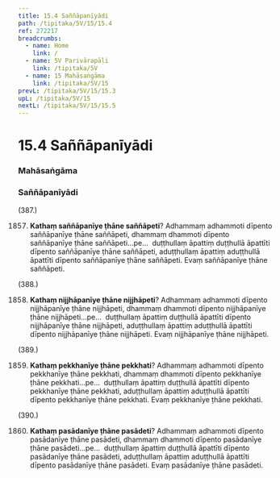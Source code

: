 ```yaml
---
title: 15.4 Saññāpanīyādi
path: /tipitaka/5V/15/15.4
ref: 272217
breadcrumbs:
  - name: Home
    link: /
  - name: 5V Parivārapāḷi
    link: /tipitaka/5V
  - name: 15 Mahāsaṅgāma
    link: /tipitaka/5V/15
prevL: /tipitaka/5V/15/15.3
upL: /tipitaka/5V/15
nextL: /tipitaka/5V/15/15.5
---
```


# 15.4 Saññāpanīyādi

### Mahāsaṅgāma

### Saññāpanīyādi

(387.)

1857. **Kathaṃ saññāpanīye ṭhāne saññāpeti**? Adhammaṃ adhammoti dīpento saññāpanīye ṭhāne saññāpeti, dhammaṃ dhammoti dīpento saññāpanīye ṭhāne saññāpeti…pe…  duṭṭhullaṃ āpattiṃ duṭṭhullā āpattīti dīpento saññāpanīye ṭhāne saññāpeti, aduṭṭhullaṃ āpattiṃ aduṭṭhullā āpattīti dīpento saññāpanīye ṭhāne saññāpeti. Evaṃ saññāpanīye ṭhāne saññāpeti.

(388.)

1858. **Kathaṃ nijjhāpanīye ṭhāne nijjhāpeti**? Adhammaṃ adhammoti dīpento nijjhāpanīye ṭhāne nijjhāpeti, dhammaṃ dhammoti dīpento nijjhāpanīye ṭhāne nijjhāpeti…pe…  duṭṭhullaṃ āpattiṃ duṭṭhullā āpattīti dīpento nijjhāpanīye ṭhāne nijjhāpeti, aduṭṭhullaṃ āpattiṃ aduṭṭhullā āpattīti dīpento nijjhāpanīye ṭhāne nijjhāpeti. Evaṃ nijjhāpanīye ṭhāne nijjhāpeti.

(389.)

1859. **Kathaṃ pekkhanīye ṭhāne pekkhati**? Adhammaṃ adhammoti dīpento pekkhanīye ṭhāne pekkhati, dhammaṃ dhammoti dīpento pekkhanīye ṭhāne pekkhati…pe…  duṭṭhullaṃ āpattiṃ duṭṭhullā āpattīti dīpento pekkhanīye ṭhāne pekkhati, aduṭṭhullaṃ āpattiṃ aduṭṭhullā āpattīti dīpento pekkhanīye ṭhāne pekkhati. Evaṃ pekkhanīye ṭhāne pekkhati.

(390.)

1860. **Kathaṃ pasādanīye ṭhāne pasādeti**? Adhammaṃ adhammoti dīpento pasādanīye ṭhāne pasādeti, dhammaṃ dhammoti dīpento pasādanīye ṭhāne pasādeti…pe…  duṭṭhullaṃ āpattiṃ duṭṭhullā āpattīti dīpento pasādanīye ṭhāne pasādeti, aduṭṭhullaṃ āpattiṃ aduṭṭhullā āpattīti dīpento pasādanīye ṭhāne pasādeti. Evaṃ pasādanīye ṭhāne pasādeti.


